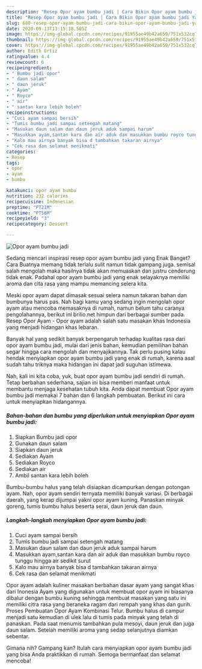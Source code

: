 ```yaml
---
description: "Resep Opor ayam bumbu jadi | Cara Bikin Opor ayam bumbu jadi Yang Bisa Manjain Lidah"
title: "Resep Opor ayam bumbu jadi | Cara Bikin Opor ayam bumbu jadi Yang Bisa Manjain Lidah"
slug: 680-resep-opor-ayam-bumbu-jadi-cara-bikin-opor-ayam-bumbu-jadi-yang-bisa-manjain-lidah
date: 2020-09-13T13:15:18.505Z
image: https://img-global.cpcdn.com/recipes/91955ae49b42a659/751x532cq70/opor-ayam-bumbu-jadi-foto-resep-utama.jpg
thumbnail: https://img-global.cpcdn.com/recipes/91955ae49b42a659/751x532cq70/opor-ayam-bumbu-jadi-foto-resep-utama.jpg
cover: https://img-global.cpcdn.com/recipes/91955ae49b42a659/751x532cq70/opor-ayam-bumbu-jadi-foto-resep-utama.jpg
author: Edith Ortiz
ratingvalue: 4.4
reviewcount: 6
recipeingredient:
- " Bumbu jadi opor"
- " daun salam"
- " daun jeruk"
- " Ayam"
- " Royco"
- " air"
- " santan kara lebih boleh"
recipeinstructions:
- "Cuci ayam sampai bersih"
- "Tumis bumbu jadi sampai setengah matang"
- "Masukan daun salam dan daun jeruk aduk sampai harum"
- "Masukkan ayam,santan kara dan air aduk dan masukkan bumbu royco tunggu hingga air sedikit surut"
- "Kalo mau airnya banyak bisa d tambahkan takaran airnya"
- "Cek rasa dan selamat menikmati"
categories:
- Resep
tags:
- opor
- ayam
- bumbu

katakunci: opor ayam bumbu 
nutrition: 232 calories
recipecuisine: Indonesian
preptime: "PT21M"
cooktime: "PT56M"
recipeyield: "3"
recipecategory: Dessert

---
```



![Opor ayam bumbu jadi](https://img-global.cpcdn.com/recipes/91955ae49b42a659/751x532cq70/opor-ayam-bumbu-jadi-foto-resep-utama.jpg)

Sedang mencari inspirasi resep opor ayam bumbu jadi yang Enak Banget? Cara Buatnya memang tidak terlalu sulit namun tidak gampang juga. semisal salah mengolah maka hasilnya tidak akan memuaskan dan justru cenderung tidak enak. Padahal opor ayam bumbu jadi yang enak selayaknya memiliki aroma dan cita rasa yang mampu memancing selera kita.

Meski opor ayam dapat dimasak sesuai selera namun takaran bahan dan bumbunya harus pas. Nah bagi kamu yang sedang ingin mengolah opor ayam atau mencoba memasaknya di rumah, namun belum tahu caranya pengolahannya, berikut ini brilio.net himpun dari berbagai sumber pada. Resep Opor Ayam - Opor ayam adalah salah satu masakan khas Indonesia yang menjadi hidangan khas lebaran.

Banyak hal yang sedikit banyak berpengaruh terhadap kualitas rasa dari opor ayam bumbu jadi, mulai dari jenis bahan, kemudian pemilihan bahan segar hingga cara mengolah dan menyajikannya. Tak perlu pusing kalau hendak menyiapkan opor ayam bumbu jadi yang enak di rumah, karena asal sudah tahu triknya maka hidangan ini dapat jadi suguhan istimewa.


Nah, kali ini kita coba, yuk, buat opor ayam bumbu jadi sendiri di rumah. Tetap berbahan sederhana, sajian ini bisa memberi manfaat untuk membantu menjaga kesehatan tubuh kita. Anda dapat membuat Opor ayam bumbu jadi memakai 7 bahan dan 6 langkah pembuatan. Berikut ini cara untuk menyiapkan hidangannya.

<!--inarticleads1-->

##### Bahan-bahan dan bumbu yang diperlukan untuk menyiapkan Opor ayam bumbu jadi:

1. Siapkan  Bumbu jadi opor
1. Gunakan  daun salam
1. Siapkan  daun jeruk
1. Sediakan  Ayam
1. Sediakan  Royco
1. Sediakan  air
1. Ambil  santan kara lebih boleh


Bumbu-bumbu halus yang telah disiapkan dicampurkan dengan potongan ayam. Nah, opor ayam sendiri ternyata memiliki banyak variasi. Di berbagai daerah, yang kerap dijumpai yakni opor ayam kuning. Panaskan minyak goreng, tumis bumbu halus beserta serai, daun jeruk dan daun. 

<!--inarticleads2-->

##### Langkah-langkah menyiapkan Opor ayam bumbu jadi:

1. Cuci ayam sampai bersih
1. Tumis bumbu jadi sampai setengah matang
1. Masukan daun salam dan daun jeruk aduk sampai harum
1. Masukkan ayam,santan kara dan air aduk dan masukkan bumbu royco tunggu hingga air sedikit surut
1. Kalo mau airnya banyak bisa d tambahkan takaran airnya
1. Cek rasa dan selamat menikmati


Opor ayam adalah kuliner masakan berbahan dasar ayam yang sangat khas dari Inonesia Ayam yang digunakan untuk membuat opor ayam ini biasanya dibalur dengan bumbu kuning sehingga membuat masakan yang satu ini memiliki citra rasa yang beraneka ragam dari rempah yang khas dan gurih. Proses Pembuatan Opor Ayam Kombinasi Telur. Bumbu halus di campur menjadi satu kemudian di ulek lalu di tumis pada minyak yang telah di panaskan. Pada saat menumis tambahkan pula mesoyi, daun jeruk dan juga daun salam. Setelah memiliki aroma yang sedap selanjutnya diamkan sebentar. 

Gimana nih? Gampang kan? Itulah cara menyiapkan opor ayam bumbu jadi yang bisa Anda praktikkan di rumah. Semoga bermanfaat dan selamat mencoba!
